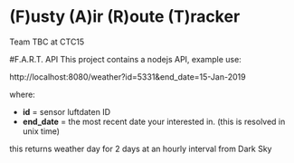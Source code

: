 # (F)usty (A)ir (R)oute (T)racker
Team TBC at CTC15 

#F.A.R.T. API
This project contains a nodejs API, example use:

http://localhost:8080/weather?id=5331&end_date=15-Jan-2019

where:

* **id** = sensor luftdaten ID
* **end_date** = the most recent date your interested in. (this is resolved in unix time)

this returns weather day for 2 days at an hourly interval from Dark Sky

